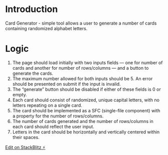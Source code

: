 # Introduction

Card Generator - simple tool allows a user to generate a number of cards containing randomized alphabet letters.

# Logic

1. The page should load initially with two inputs fields — one for number of cards and another for number of rows/columns — and a button to generate the cards.
2. The maximum number allowed for both inputs should be 5. An error should be presented on submit if the input is invalid.
3. The “generate” button should be disabled if either of these fields is 0 or empty.
4. Each card should consist of randomized, unique capital letters, with no letters repeating on a single card.
5. The card should be implemented as a SFC (single-file component) with a property for the number of rows/columns.
6. The number of cards generated and the number of rows/columns in each card should reflect the user input.
7. Letters in the card should be horizontally and vertically centered within their spaces.

[Edit on StackBlitz ⚡️](https://stackblitz.com/edit/vitejs-vite-w3oftj)
